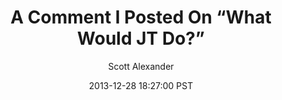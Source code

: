 ---
layout: podcast
title: "A Comment I Posted On “What Would JT Do?”"
author: Scott Alexander
description: https://slatestarcodex.com/2013/12/28/a-comment-i-posted-on-what-would-jt-do/
date: 2013-12-28 18:27:00 PST
length: 939297
duration: 235
guid: a-comment-i-posted-on-what-would-jt-do
---